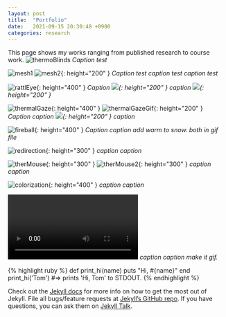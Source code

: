 ```yaml
---
layout: post
title:  "Portfolio"
date:   2021-09-15 20:30:48 +0900
categories: research
---
```


This page shows my works ranging from published research to course work.
![thermoBlinds](/assets/works/thermoBlinds.png)
*Caption test*

![mesh1](/assets/works/mesh1.jpg)
![mesh2](/assets/works/mesh2.png){: height="200" }
*Caption test caption test caption test*

![rattlEye](/assets/works/rattlEye.png){: height="400" }
*Caption ![](/assets/works/){: height="200" } caption ![](/assets/works/){: height="200" }*

![thermalGaze](/assets/works/thermalGaze.png){: height="400" }
![thermalGazeGif](/assets/works/thermalGaze.gif){: height="200" }
*Caption caption ![](/assets/works/){: height="200" } caption*

![fireball](/assets/works/fireball.png){: height="400" }
*Caption caption add warm to snow. both in gif file*

![redirection](/assets/works/redirection.png){: height="300" }
*caption caption*

![therMouse](/assets/works/therMouse.jpg){: height="300" }
![therMouse2](/assets/works/therMouse2.jpg){: height="300" }
*caption caption*

![colorization](/assets/works/colorization.gif){: height="400" }
*caption caption*

![drawOnScreen](/assets/works/draw_on_screen.mp4)
*caption caption make it gif.*

{% highlight ruby %}
def print_hi(name)
  puts "Hi, #{name}"
end
print_hi('Tom')
#=> prints 'Hi, Tom' to STDOUT.
{% endhighlight %}

Check out the [Jekyll docs][jekyll-docs] for more info on how to get the most out of Jekyll. File all bugs/feature requests at [Jekyll’s GitHub repo][jekyll-gh]. If you have questions, you can ask them on [Jekyll Talk][jekyll-talk].

[jekyll-docs]: https://jekyllrb.com/docs/home
[jekyll-gh]:   https://github.com/jekyll/jekyll
[jekyll-talk]: https://talk.jekyllrb.com/
